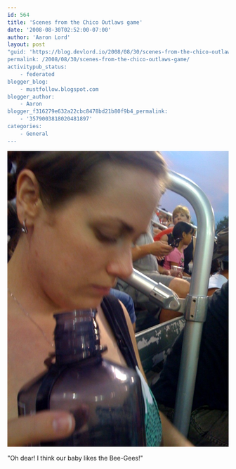 ```yaml
---
id: 564
title: 'Scenes from the Chico Outlaws game'
date: '2008-08-30T02:52:00-07:00'
author: 'Aaron Lord'
layout: post
"guid: 'https://blog.devlord.io/2008/08/30/scenes-from-the-chico-outlaws-game/'
permalink: /2008/08/30/scenes-from-the-chico-outlaws-game/
activitypub_status:
    - federated
blogger_blog:
    - mustfollow.blogspot.com
blogger_author:
    - Aaron
blogger_f316279e632a22cbc8478bd21b80f9b4_permalink:
    - '3579003818020481897'
categories:
    - General
---
```


<p class="mobile-photo"><a href="/assets/img/2011/10/photo-718930.jpg"><img src="/assets/img/2011/10/photo-718930.jpg?w=225" border="0" alt="" /></a></p>"Oh dear! I think our baby likes the Bee-Gees!"<div class="blogger-post-footer"><img width='1' height='1' src='' alt='' /></div>